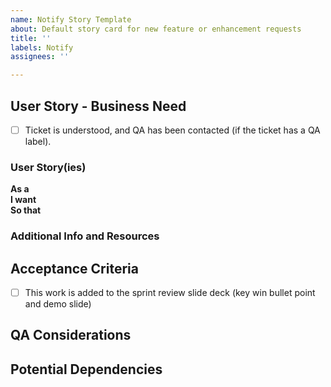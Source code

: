 ```yaml
---
name: Notify Story Template
about: Default story card for new feature or enhancement requests
title: ''
labels: Notify
assignees: ''

---
```


<!--
Remove any comment indicators like the one above or below if you want to include a section. 
We do not need what to write showing up in tickets though, so please do not uncomment those descriptions.
-->

## User Story - Business Need

- [ ] Ticket is understood, and QA has been contacted (if the ticket has a QA label).

<!--_**Required.** Please note you can have more than one story, if applicable. If this is technical work to achieve a larger initiative, the user story should represent that piece of the initiative so it’s clear what problem we are solving._-->

### User Story(ies)

**As a**    <!-- describe the affected user -->  
**I want**  <!-- describe the need          -->  
**So that** <!-- describe the outcome]      --> 

### Additional Info and Resources
<!--Always attempt to include additional information.  This could include screenshots, log snippets, links to applicable code files, and/or articles/websites that have relevant info on the issue. Leave blank if n/a.-->


## Acceptance Criteria
<!--_**Required**_
- e.g. when I send an email using an identifier, we retrieve the user’s email address in VA Profile and successfully deliver the email to that recipient-->

- [ ] This work is added to the sprint review slide deck (key win bullet point and demo slide)

## QA Considerations
<!--
_Populate with relevant info for QA. Leave blank if QA is not applicable on this ticket._
-->


## Potential Dependencies
<!-- Leave blank if n/a -->

<!--
## Out of Scope
_Leave blank if n/a_
-->
